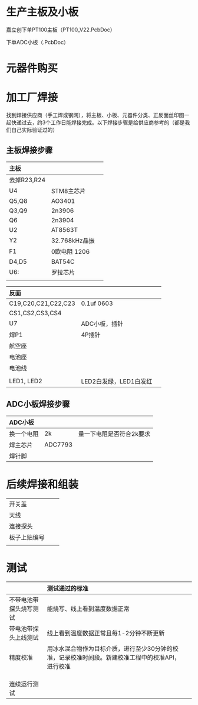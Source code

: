 # 生产主板及小板

嘉立创下单PT100主板（PT100\_V22.PcbDoc）

下单ADC小板（.PcbDoc）

# 元器件购买

# 

# 加工厂焊接

找到焊接供应商（手工焊或钢网），将主板、小板、元器件分类、正反面丝印图一起快递过去，约3个工作日能焊接完成。以下焊接步骤是给供应商参考的（都是我们自己实际验证过的）



## 主**板焊接步骤**





| 主板 |  |  |
| :--- | :--- | :--- |
| 去掉R23,R24 |  |  |
| U4 | STM8主芯片 |  |
| Q5,Q8 | AO3401 |  |
| Q3,Q9 | 2n3906 |  |
| Q6 | 2n3904 |  |
| U2 | AT8563T |  |
| Y2 | 32.768kHz晶振 |  |
| F1 | 0欧电阻 1206 |  |
| D4,D5 | BAT54C |  |
| U6: | 罗拉芯片 |  |
|  |  |  |





| 反面 |  |  |
| :--- | :--- | :--- |
| C19,C20,C21,C22,C23 | 0.1uf 0603 |  |
| CS1,CS2,CS3,CS4 |  |  |
| U7 | ADC小板，插针 |  |
| 焊P1 | 4P插针 |  |
| 航空座 |  |  |
| 电池座 |  |  |
| 电池线 |  |  |
|  |  |  |
| LED1, LED2 | LED2白发绿，LED1白发红 |  |



## ADC小板焊接步骤

| ADC小板 |  |  |
| :--- | :--- | :--- |
| 换一个电阻 | 2k | 量一下电阻是否符合2k要求 |
| 焊主芯片 | ADC7793 |  |
| 焊针脚 |  |  |







# 后续焊接和组装

|  |  |  |
| :--- | :--- | :--- |
| 开关盖 |  |  |
| 天线 |  |  |
| 连接探头 |  |  |
| 板子上贴编号 |  |  |
|  |  |  |

# 测试

|  | 测试通过的标准 |  |
| :--- | :--- | :--- |
| 不带电池带探头烧写测试 | 能烧写、线上看到温度数据正常 |  |
| 带电池带探头上线测试 | 线上看到温度数据正常且每1-2分钟不断更新 |  |
| 精度校准 | 用冰水混合物作为目标介质，进行至少30分钟的校准，记录校准时间段。新建校准工程中的校准API，进行校准 |  |
|  |  |  |
|  |  |  |
|  |  |  |
| 连续运行测试 |  |  |



